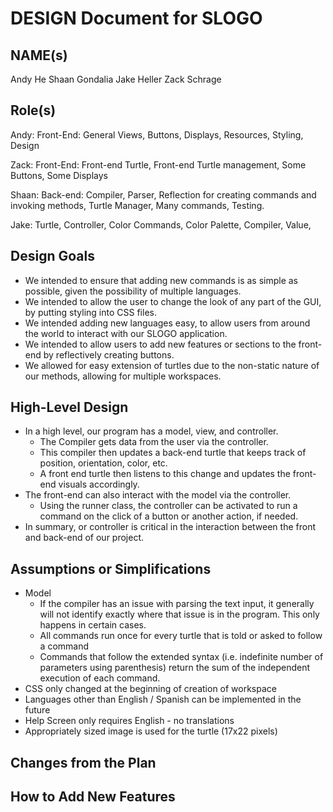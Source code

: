# DESIGN Document for SLOGO

## NAME(s)

Andy He Shaan Gondalia Jake Heller Zack Schrage

## Role(s)

Andy: Front-End: General Views, Buttons, Displays, Resources, Styling, Design

Zack: Front-End: Front-end Turtle, Front-end Turtle management, Some Buttons, Some Displays

Shaan: Back-end: Compiler, Parser, Reflection for creating commands and invoking methods, Turtle
Manager, Many commands, Testing.

Jake: Turtle, Controller, Color Commands, Color Palette, Compiler, Value,

## Design Goals

* We intended to ensure that adding new commands is as simple as possible, given the possibility of
  multiple languages.
* We intended to allow the user to change the look of any part of the GUI, by putting styling into
  CSS files.
* We intended adding new languages easy, to allow users from around the world to interact with our
  SLOGO application.
* We intended to allow users to add new features or sections to the front-end by reflectively
  creating buttons.
* We allowed for easy extension of turtles due to the non-static nature of our methods, allowing for
  multiple workspaces.

## High-Level Design

* In a high level, our program has a model, view, and controller.
    * The Compiler gets data from the user via the controller.
    * This compiler then updates a back-end turtle that keeps track of position, orientation, color,
      etc.
    * A front end turtle then listens to this change and updates the front-end visuals accordingly.
* The front-end can also interact with the model via the controller.
    * Using the runner class, the controller can be activated to run a command on the click of a
      button or another action, if needed.
* In summary, or controller is critical in the interaction between the front and back-end of our
  project.

## Assumptions or Simplifications

- Model
  - If the compiler has an issue with parsing the text input, it generally will not identify
    exactly where that issue is in the program. This only happens in certain cases.
  - All commands run once for every turtle that is told or asked to follow a command
  - Commands that follow the extended syntax (i.e. indefinite number of parameters using
    parenthesis) return the sum of the independent execution of each command.
- CSS only changed at the beginning of creation of workspace
- Languages other than English / Spanish can be implemented in the future
- Help Screen only requires English - no translations
- Appropriately sized image is used for the turtle (17x22 pixels)

## Changes from the Plan

## How to Add New Features
